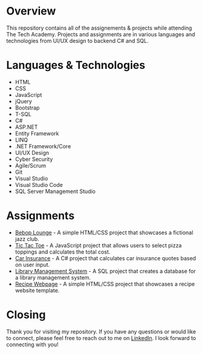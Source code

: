 # Overview
This repository contains all of the assignements &amp; projects while attending The Tech Academy. Projects and assignments are in various languages and technologies from UI/UX design to backend C# and SQL.

# Languages & Technologies
- HTML
- CSS
- JavaScript
- jQuery
- Bootstrap
- T-SQL
- C#
- ASP.NET
- Entity Framework
- LINQ
- .NET Framework/Core
- UI/UX Design
- Cyber Security
- Agile/Scrum
- Git
- Visual Studio
- Visual Studio Code
- SQL Server Management Studio

# Assignments
- [Bebop Lounge](HTML%20&amp;%20CSS%20Course/One-Page-Website/) - A simple HTML/CSS project that showcases a fictional jazz club.
- [Tic Tac Toe]("JavaScript%20Course/TicTacToe/") - A JavaScript project that allows users to select pizza toppings and calculates the total cost.
- [Car Insurance](C#%20%amp;%20.NET%20Course/CarInsurance/) - A C# project that calculates car insurance quotes based on user input.
- [Library Management System](Database%20%amp;%20SQL%20Course\Library.sql) - A SQL project that creates a database for a library management system.
- [Recipe Webpage](Web%20Development%20Live%20Project\Cookery) - A simple HTML/CSS project that showcases a recipe website template.

# Closing
Thank you for visiting my repository. If you have any questions or would like to connect, please feel free to reach out to me on [LinkedIn](https://www.linkedin.com/in/asanderson94/). I look forward to connecting with you!